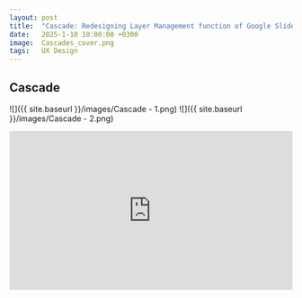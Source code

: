 ```yaml
---
layout: post
title:  "Cascade: Redesigning Layer Management function of Google Slides"
date:   2025-1-10 10:00:00 +0300
image:  Cascades_cover.png
tags:   UX Design
---
```

## Cascade 

![]({{ site.baseurl }}/images/Cascade - 1.png)
![]({{ site.baseurl }}/images/Cascade - 2.png)

<div style="position: relative; padding-bottom: 56.25%; height: 0; overflow: hidden; max-width: 100%; width: 100%;">
  <iframe src="https://www.youtube.com/watch?v=tFYL2KKpKEI" 
          style="position: absolute; top: 0; left: 0; width: 100%; height: 100%;" 
          frameborder="0" 
          scrolling="no" 
          allowfullscreen="true">
  </iframe>
</div>
